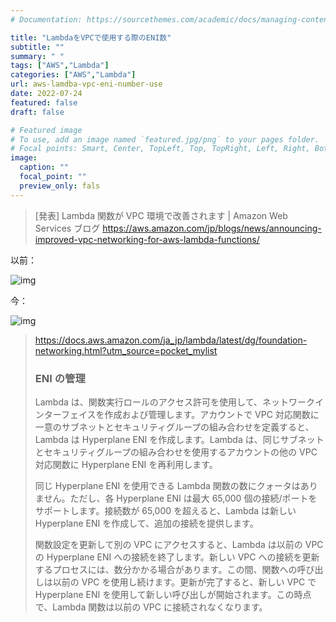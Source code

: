 ```yaml
---
# Documentation: https://sourcethemes.com/academic/docs/managing-content/

title: "LambdaをVPCで使用する際のENI数"
subtitle: ""
summary: " "
tags: ["AWS","Lambda"]
categories: ["AWS","Lambda"]
url: aws-lamdba-vpc-eni-number-use
date: 2022-07-24
featured: false
draft: false

# Featured image
# To use, add an image named `featured.jpg/png` to your pages folder.
# Focal points: Smart, Center, TopLeft, Top, TopRight, Left, Right, BottomLeft, Bottom, BottomRight.
image:
  caption: ""
  focal_point: ""
  preview_only: fals
---
```






> [発表] Lambda 関数が VPC 環境で改善されます | Amazon Web Services ブログ https://aws.amazon.com/jp/blogs/news/announcing-improved-vpc-networking-for-aws-lambda-functions/



以前：

![img](https://d2908q01vomqb2.cloudfront.net/b3f0c7f6bb763af1be91d9e74eabfeb199dc1f1f/2019/09/04/many-enis-1024x616.png)

今：

![img](https://d2908q01vomqb2.cloudfront.net/b3f0c7f6bb763af1be91d9e74eabfeb199dc1f1f/2019/09/04/v2n-architecture-1024x613.png)



> https://docs.aws.amazon.com/ja_jp/lambda/latest/dg/foundation-networking.html?utm_source=pocket_mylist
>
> ### ENI の管理
>
> Lambda は、関数実行ロールのアクセス許可を使用して、ネットワークインターフェイスを作成および管理します。アカウントで VPC 対応関数に一意のサブネットとセキュリティグループの組み合わせを定義すると、Lambda は Hyperplane ENI を作成します。Lambda は、同じサブネットとセキュリティグループの組み合わせを使用するアカウントの他の VPC 対応関数に Hyperplane ENI を再利用します。
>
> 同じ Hyperplane ENI を使用できる Lambda 関数の数にクォータはありません。ただし、各 Hyperplane ENI は最大 65,000 個の接続/ポートをサポートします。接続数が 65,000 を超えると、Lambda は新しい Hyperplane ENI を作成して、追加の接続を提供します。
>
> 関数設定を更新して別の VPC にアクセスすると、Lambda は以前の VPC の Hyperplane ENI への接続を終了します。新しい VPC への接続を更新するプロセスには、数分かかる場合があります。この間、関数への呼び出しは以前の VPC を使用し続けます。更新が完了すると、新しい VPC で Hyperplane ENI を使用して新しい呼び出しが開始されます。この時点で、Lambda 関数は以前の VPC に接続されなくなります。
